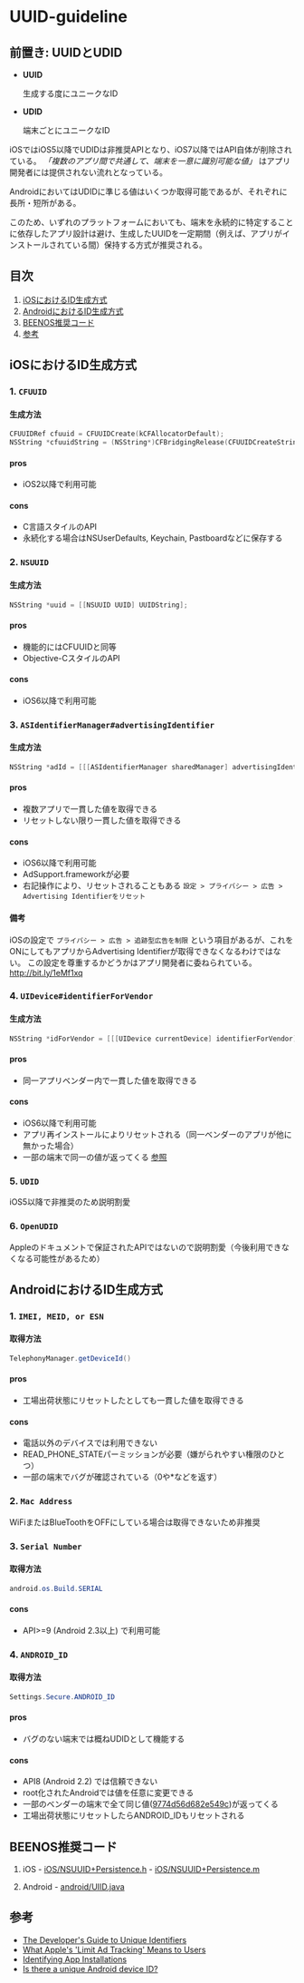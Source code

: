 UUID-guideline
==============

## 前置き: UUIDとUDID
  - **UUID**

    生成する度にユニークなID

  - **UDID**

    端末ごとにユニークなID


iOSではiOS5以降でUDIDは非推奨APIとなり、iOS7以降ではAPI自体が削除されている。
*「複数のアプリ間で共通して、端末を一意に識別可能な値」* はアプリ開発者には提供されない流れとなっている。

AndroidにおいてはUDIDに準じる値はいくつか取得可能であるが、それぞれに長所・短所がある。

このため、いずれのプラットフォームにおいても、端末を永続的に特定することに依存したアプリ設計は避け、生成したUUIDを一定期間（例えば、アプリがインストールされている間）保持する方式が推奨される。

## 目次

1. [iOSにおけるID生成方式](#iOS)
2. [AndroidにおけるID生成方式](#android)
3. [BEENOS推奨コード](#recommended-implementation)
4. [参考](#reference)

## <a name="iOS">iOSにおけるID生成方式</a>

### 1. `CFUUID`

#### 生成方法

```objective-c
CFUUIDRef cfuuid = CFUUIDCreate(kCFAllocatorDefault);
NSString *cfuuidString = (NSString*)CFBridgingRelease(CFUUIDCreateString(kCFAllocatorDefault, cfuuid));
```

#### pros
  * iOS2以降で利用可能

#### cons
  * C言語スタイルのAPI
  * 永続化する場合はNSUserDefaults, Keychain, Pastboardなどに保存する


### 2. `NSUUID`

#### 生成方法

```objective-c
NSString *uuid = [[NSUUID UUID] UUIDString];
```

#### pros
  * 機能的にはCFUUIDと同等
  * Objective-CスタイルのAPI

#### cons
  * iOS6以降で利用可能


### 3. `ASIdentifierManager#advertisingIdentifier`

#### 生成方法

```objective-c
NSString *adId = [[[ASIdentifierManager sharedManager] advertisingIdentifier] UUIDString];
```

#### pros
  * 複数アプリで一貫した値を取得できる
  * リセットしない限り一貫した値を取得できる

#### cons
  * iOS6以降で利用可能
  * AdSupport.frameworkが必要
  * 右記操作により、リセットされることもある
    `設定 > プライバシー > 広告 > Advertising Identifierをリセット`

#### 備考
iOSの設定で
`プライバシー > 広告 > 追跡型広告を制限`
という項目があるが、これをONにしてもアプリからAdvertising Identifierが取得できなくなるわけではない。
この設定を尊重するかどうかはアプリ開発者に委ねられている。
http://bit.ly/1eMf1xq

### 4. `UIDevice#identifierForVendor`

#### 生成方法

```objective-c
NSString *idForVendor = [[[UIDevice currentDevice] identifierForVendor] UUIDString];
```

#### pros
  * 同一アプリベンダー内で一貫した値を取得できる

#### cons
  * iOS6以降で利用可能
  * アプリ再インストールによりリセットされる（同一ベンダーのアプリが他に無かった場合）
  * 一部の端末で同一の値が返ってくる [参照](http://stackoverflow.com/questions/12605257/the-advertisingidentifier-and-identifierforvendor-return-00000000-0000-0000-000)

### 5. `UDID`
  iOS5以降で非推奨のため説明割愛

### 6. `OpenUDID`
  Appleのドキュメントで保証されたAPIではないので説明割愛（今後利用できなくなる可能性があるため）


## <a name="android">AndroidにおけるID生成方式</a>

### 1. `IMEI, MEID, or ESN`

#### 取得方法

```java
TelephonyManager.getDeviceId()
```

#### pros
  * 工場出荷状態にリセットしたとしても一貫した値を取得できる

#### cons
  * 電話以外のデバイスでは利用できない
  * READ_PHONE_STATEパーミッションが必要（嫌がられやすい権限のひとつ）
  * 一部の端末でバグが確認されている（0や*などを返す）

### 2. `Mac Address`
WiFiまたはBlueToothをOFFにしている場合は取得できないため非推奨

### 3. `Serial Number`

#### 取得方法

```java
android.os.Build.SERIAL
```

#### cons
  * API>=9 (Android 2.3以上) で利用可能

### 4. `ANDROID_ID`

#### 取得方法

```java
Settings.Secure.ANDROID_ID
```

#### pros
  * バグのない端末では概ねUDIDとして機能する

#### cons
  * API8 (Android 2.2) では信頼できない
  * root化されたAndroidでは値を任意に変更できる
  * 一部のベンダーの端末で全て同じ値([9774d56d682e549c](http://www.google.com/search?sourceid=chrome&ie=UTF-8&q=9774d56d682e549c))が返ってくる
  * 工場出荷状態にリセットしたらANDROID_IDもリセットされる

## <a name="recommended-implementation">BEENOS推奨コード</a>

  1. iOS
    - [iOS/NSUUID+Persistence.h](iOS/NSUUID+Persistence.h)
    - [iOS/NSUUID+Persistence.m](iOS/NSUUID+Persistence.m)

  2. Android
    - [android/UIID.java](android/UIID.java)

## <a name="reference">参考</a>
  * [The Developer's Guide to Unique Identifiers](http://www.doubleencore.com/2013/04/unique-identifiers/)
  * [What Apple's 'Limit Ad Tracking' Means to Users](http://www.doubleencore.com/2013/04/what-apples-limit-ad-tracking-feature-actually-means-to-users/)
  * [Identifying App Installations](http://android-developers.blogspot.jp/2011/03/identifying-app-installations.html)
  * [Is there a unique Android device ID?](http://stackoverflow.com/questions/2785485/is-there-a-unique-android-device-id)

